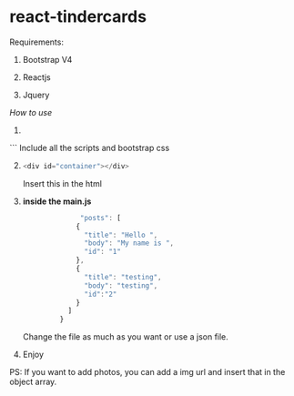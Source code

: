 # react-tindercards

Requirements: 

1) Bootstrap V4

2) Reactjs

3) Jquery

*How to use*

1)
   ``` JavaScript
  <script src="https://npmcdn.com/react@15.3.0/dist/react.js"></script> 
  <script src="https://npmcdn.com/react-dom@15.3.0/dist/react-dom.js"></script>
  <script src="https://cdnjs.cloudflare.com/ajax/libs/babel-core/5.8.23/browser.min.js"></script>
  <script src="https://code.jquery.com/jquery-2.2.4.min.js"></script>
  <script src="https://npmcdn.com/tether@1.2.4/dist/js/tether.min.js"></script>
  <link rel="stylesheet" href="https://maxcdn.bootstrapcdn.com/bootstrap/4.0.0-alpha.5/css/bootstrap.min.css">
  <script src="https://maxcdn.bootstrapcdn.com/bootstrap/4.0.0-alpha.5/js/bootstrap.min.js"></script>
  <script src="https://cdnjs.cloudflare.com/ajax/libs/react/0.13.1/JSXTransformer.js"></script>
  <script type="text/babel" src="src/main.js"></script>
  ```
  Include all the scripts and bootstrap css
  
2) 
   ``` JavaScript
   <div id="container"></div>
   ```
   Insert this in the html

3)
   **inside the main.js**
   ``` JavaScript
                 "posts": [
                {
                  "title": "Hello ",
                  "body": "My name is ",
                  "id": "1"
                },
                {
                  "title": "testing",
                  "body": "testing",
                  "id":"2"
                }
              ]
            }
   ```
      Change the file as much as you want or use a json file.
      
 4)
    Enjoy
    
    
    
PS: If you want to add photos, you can add a img url and insert that in the object array. 
